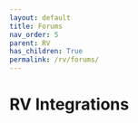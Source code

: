 ```yaml
---
layout: default
title: Forums
nav_order: 5
parent: RV
has_children: True
permalink: /rv/forums/
---
```


# RV Integrations
